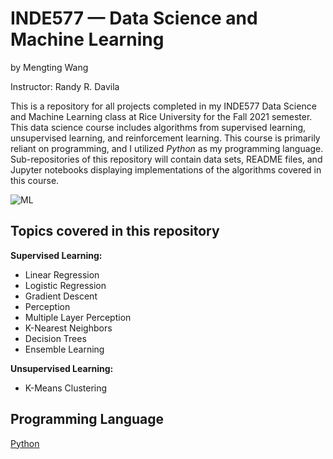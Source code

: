 # INDE577 — Data Science and Machine Learning 
by Mengting Wang

Instructor: Randy R. Davila 


This is a repository for all projects completed in my INDE577 Data Science and Machine Learning class at Rice University for the Fall 2021 semester. This data science course includes algorithms from supervised learning, unsupervised learning, and reinforcement learning. This course is primarily reliant on programming, and I utilized *Python* as my programming language. Sub-repositories of this repository will contain data sets, README files, and Jupyter notebooks displaying implementations of the algorithms covered in this course.

![ML](https://d2m6ke2px6quvq.cloudfront.net/uploads/2020/03/31/6b274220-2af8-47db-9e71-adb88fd7855c.jpg)


## Topics covered in this repository
 **Supervised Learning:**

* Linear Regression
* Logistic Regression
* Gradient Descent
* Perception
* Multiple Layer Perception
* K-Nearest Neighbors
* Decision Trees
* Ensemble Learning


**Unsupervised Learning:**

* K-Means Clustering

## Programming Language
[Python](https://www.python.org)
